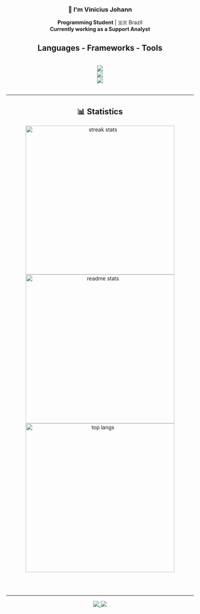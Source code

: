 <h3 align="center">👋 I'm Vinicius Johann</h3>

<div align="center">
 
 **Programming Student** | 🇧🇷 Brazil  
 **Currently working as a Support Analyst**  

</div>
 
<h2 align="center">Languages - Frameworks - Tools</h2>
<br/>
<div align="center">
  <!-- Languages -->
  <img src="https://skillicons.dev/icons?i=html,css,javascript,java,cs" />
  <br>
  <!-- Frameworks -->
  <img src="https://skillicons.dev/icons?i=react,nodejs,spring,dotnet" />
  <br>
  <!-- Tools -->
  <img src="https://skillicons.dev/icons?i=git,mysql,postgresql" />
</div>
<br/>
<hr/>

<h2 align="center">📊 Statistics</h2>

<div align="center">
  <img width=400 src="https://streak-stats.demolab.com/?user=ViniJohann&count_private=true&theme=react&border_radius=10" alt="streak stats" />
  <img width=400 src="https://github-readme-stats.vercel.app/api?username=ViniJohann&count_private=true&show_icons=true&theme=react&rank_icon=github&border_radius=10" alt="readme stats" />
  <br>
  <img width=400 src="https://github-readme-stats.vercel.app/api/top-langs/?username=ViniJohann&hide=HTML&langs_count=8&layout=compact&theme=react&border_radius=10&size_weight=0.5&count_weight=0.5&exclude_repo=github-readme-stats" alt="top langs" />
</div>

<br/><br/>

<hr/>

<div align="center"> 
  <a href="mailto:vinigj6754@gmail.com">
    <img src="https://img.shields.io/badge/Gmail-333333?style=for-the-badge&logo=gmail&logoColor=red" />
  </a>
  <a href="https://www.linkedin.com/in/vinicius-gabriel-johann/" target="_blank">
    <img src="https://img.shields.io/badge/LinkedIn-0077B5?style=for-the-badge&logo=linkedin&logoColor=white" />
  </a>
</div>
